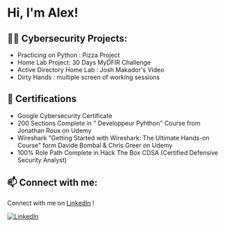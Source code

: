 <h1>Hi, I'm Alex! <br/>

<h2>👨‍💻 Cybersecurity Projects:</h2>

- Practicing on Python : Pizza Project
- Home Lab Project: 30 Days MyDFIR Challenge
- Active Directory Home Lab : Josh Makador's Video
- Dirty Hands : multiple screen of working sessions

<h2>📜 Certifications</h2>

- Google Cybersecurity Certificate
- 200 Sections Complete in " Developpeur Pyhthon" Course from Jonathan Roux on Udemy
- Wireshark "Getting Started with Wireshark: The Ultimate Hands-on Course" form Davide Bombal & Chris Greer on Udemy
- 100% Role Path Complete in Hack The Box CDSA (Certified Defensive Security Analyst)
   

<h2> 📫 Connect with me:</h2>

Connect with me on [LinkedIn](https://www.linkedin.com/in/alex-lecourt-73207b2a2/) ! 

[![LinkedIn](https://img.shields.io/badge/LinkedIn-Connect-blue?style=flat&logo=linkedin)](https://www.linkedin.com/in/votre-nom-utilisateur)

[twitter]: https://twitter.com/joshmadakor
[youtube]: https://www.youtube.com/c/joshmadakor
[instagram]: https://www.instagram.com/joshmadakor/
[linkedin]: https://linkedin.com/in/joshmadakor

<!--
**joshmadakor1/joshmadakor1** is a ✨ _special_ ✨ repository because its `README.md` (this file) appears on your GitHub profile.

Here are some ideas to get you started:

- 🔭 I’m currently working on ...
- 🌱 I’m currently learning ...
- 👯 I’m looking to collaborate on ...
- 🤔 I’m looking for help with ...
- 💬 Ask me about ...
- 📫 How to reach me: ...
- 😄 Pronouns: ...
- ⚡ Fun fact: ...
-->
